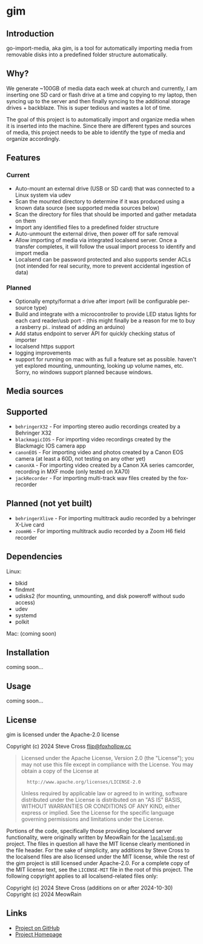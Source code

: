 # gim

## Introduction

go-import-media, aka gim, is a tool for automatically importing media
from removable disks into a predefined folder structure automatically.

## Why?

We generate ~100GB of media data each week at church and currently, I am inserting one
SD card or flash drive at a time and copying to my laptop, then syncing up to the 
server and then finally syncing to the additional storage drives + backblaze. This
is super tedious and wastes a lot of time. 

The goal of this project is to automatically import and organize media when it is 
inserted into the machine. Since there are different types and sources of media,
this project needs to be able to identify the type of media and organize accordingly.

## Features

### Current
  - Auto-mount an external drive (USB or SD card) that was connected to a Linux system via udev
  - Scan the mounted directory to determine if it was produced using a known data source (see supported media sources below)
  - Scan the directory for files that should be imported and gather metadata on them
  - Import any identified files to a predefined folder structure
  - Auto-unmount the external drive, then power off for safe removal
  - Allow importing of media via integrated localsend server. Once a transfer completes, it will follow the usual import process to identify and import media
  - Localsend can be password protected and also supports sender ACLs (not intended for real security, more to prevent accidental ingestion of data)

### Planned 
  - Optionally empty/format a drive after import (will be configurable per-source type)
  - Build and integrate with a microcontroller to provide LED status lights for each card reader/usb port - (this might finally be a reason for me to buy a rasberry pi.. instead of adding an arduino)
  - Add status endpoint to server API for quickly checking status of importer
  - localsend https support
  - logging improvements
  - support for running on mac with as full a feature set as possible. haven't yet explored mounting, unmounting, looking up volume names, etc. Sorry, no windows support planned because windows.

## Media sources

## Supported
  - `behringerX32` - For importing stereo audio recordings created by a Behringer X32
  - `blackmagicIOS` - For importing video recordings created by the Blackmagic IOS camera app
  - `canonEOS` - For importing video and photos created by a Canon EOS camera (at least a 60D, not testing on any other yet)
  - `canonXA` - For importing video created by a Canon XA series camcorder, recording in MXF mode (only tested on XA70)
  - `jackRecorder` - For importing multi-track wav files created by the fox-recorder

## Planned (not yet built)
  - `behringerXlive` - For importing multitrack audio recorded by a behringer X-Live card
  - `zoomH6` - For importing multitrack audio recorded by a Zoom H6 field recorder

## Dependencies

Linux:
- blkid
- findmnt
- udisks2 (for mounting, unmounting, and disk poweroff without sudo access)
- udev
- systemd
- polkit

Mac:
(coming soon)

## Installation

coming soon...

## Usage

coming soon...

## License

gim is licensed under the Apache-2.0 license

Copyright (c) 2024 Steve Cross <flip@foxhollow.cc>

>  Licensed under the Apache License, Version 2.0 (the "License");
>  you may not use this file except in compliance with the License.
>  You may obtain a copy of the License at
>
>       http://www.apache.org/licenses/LICENSE-2.0
>
>  Unless required by applicable law or agreed to in writing, software
>  distributed under the License is distributed on an "AS IS" BASIS,
>  WITHOUT WARRANTIES OR CONDITIONS OF ANY KIND, either express or implied.
>  See the License for the specific language governing permissions and
>  limitations under the License.

Portions of the code, specifically those providing localsend server functionality, were originally 
written by MeowRain for the [`localsend-go`](https://github.com/meowrain/localsend-go) project. The 
files in question all have the MIT license clearly mentioned in the file header. For the sake of 
simplicity, any additions by Steve Cross to the localsend files are also licensed under the MIT 
license, while the rest of the gim project is still licensed under Apache-2.0. For a complete 
copy of the MIT license text, see the `LICENSE-MIT` file in the root of this project. The 
following copyright applies to all localsend-related files only:

Copyright (c) 2024 Steve Cross (additions on or after 2024-10-30)
Copyright (c) 2024 MeowRain

## Links

- [Project on GitHub](https://github.com/hairlesshobo/gim/)
- [Project Homepage](https://www.foxhollow.cc/projects/gim/)